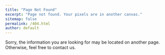 ```yaml
---
title: "Page Not Found"
excerpt: "Page not found. Your pixels are in another canvas."
sitemap: false
permalink: /404.html
author: default
---
```


Sorry, the information you are looking for may be located on another page. Otherwise, feel free to
contact us.
